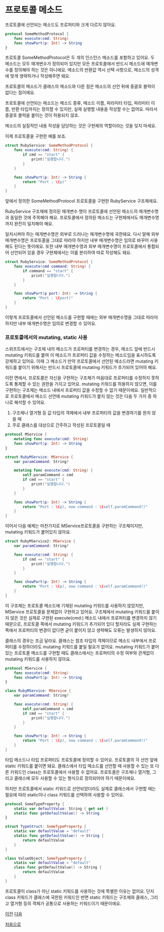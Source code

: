 # 프로토콜 메소드

프로토콜에 선언되는 메소드도 프로퍼티와 크게 다르지 않아요.

```swift
protocol SomeMethodProtocol {
    func execute(cmd: String)
    func showPort(p: Int) -> String
}
```

프로토콜 SomeMethodProtocol은 두 개의 인스턴스 메소드를 포함하고 있어요. 두 메소드는 모두 매개변수가 정의되어 있지만 모든 프로토콜에서 반드시 메소드에 매개변수를 정의해야 하는 것은 아니에요. 메소드의 반환값 역시 선택 사항으로, 메소드의 성격에 맞게 생략하거나 작성해주면 돼요.

프로토콜의 메소드가 클래스의 메소드와 다른 점은 메소드의 선언 뒤에 중괄호 블럭이 없다는 점이에요.

프로토콜에 선언되는 메소드는 메소드 종류, 메소드 이름, 파라미터 타입, 파라미터 이름, 반환 타입까지는 정의할 수 있지만, 실제 실행할 내용을 작성할 수는 없어요. 따라서 중괄호 블럭을 붙이는 것이 허용되지 않죠.

메소드의 실질적인 내용 작성을 담당하는 것은 구현체의 역할이라는 것을 잊지 마세요.

이제 프로토콜을 구현한 예를 보죠.

```swift
struct RubyService: SomeMethodProtocol {
    func execute(cmd: String) {
        if cmd == "start" {
            print("실행합니다.")
        }
    }

    func showPort(p: Int) -> String {
        return "Port : \(p)"
    }
}
```

앞에서 정의한 SomeMethodProtocol 프로토콜을 구현한 RubyService 구조체에요.

RubyService 구조체에 정의된 매개변수 명이 프로토콜에 선언된 메소드의 매개변수명과 동일한 것에 주목해야 해요. 프로토콜에서 정의된 메소드는 구현체에서도 매개변수명까지 완전히 일치해야 해요.

일치시켜야 하는 매개변수명은 외부로 드러나는 매개변수명에 국한돼요. 다시 말해 외부 매개변수명은 프로토콜을 그대로 따라야 하지만 내부 매개변수명은 임의로 바꾸어 사용해도 된다는 뜻이에요. 또한 내부 매개변수명과 외부 매개변수명이 프로토콜에서 통합되어 선언되어 있을 경우 구현체에서는 이를 분리하여 따로 작성해도 돼요.

```swift
struct RubyService: SomeMethodProtocol {
    func execute(cmd command: String) {
        if command == "start" {
            print("실행합니다.")
        }
    }

    func showPort(p port: Int) -> String {
        return "Port : \(port)"
    }
}
```

이렇게 프로토콜에서 선언된 메소드를 구현할 때에는 외부 매개변수명을 그대로 따라야 하지만 내부 매개변수명은 임의로 변경할 수 있어요.

### 프로토콜에서의 mutating, static 사용

스위프트에서는 구조체 내의 메소드가 프로퍼티를 변경하는 경우, 메소드 앞에 반드시 mutating 키워드를 붙여 이 메소드가 프로퍼티 값을 수정하는 메소드임을 표시하도록 강제하고 있어요. 이때 그 메소드가 만약 프로토콜에서 선언된 메소드라면 mutating 키워드를 붙이기 위해서는 반드시 프로토콜에 mutating 키워드가 추가되어 있어야 해요.

이런 면에서, 프로토콜은 자신을 구현하는 구조체가 마음대로 프로퍼티를 수정하지 못하도록 통제할 수 있는 권한을 가지고 있어요. mutating 키워드를 허용하지 않으면, 이를 구현하는 구조체는 메소드 내에서 프로퍼티 값을 수정할 수 없기 때문이에요. 일반적으로 프로토콜에서 메소드 선언에 mutating 키워드가 붙지 않는 것은 다음 두 가지 중 하나로 해석할 수 있어요.

1. 구조체나 열거형 등 값 타입의 객체에서 내부 프로퍼티의 값을 변경하기를 원치 않을 때
2. 주로 클래스를 대상으로 간주하고 작성된 프로토콜일 때

```swift
protocol MService {
    mutating func execute(cmd: String)
    func showPort(p: Int) -> String
}

struct RubyMService: MService {
    var paramCommand: String?

    mutating func execute(cmd: String) {
        self.paramCommand = cmd
        if cmd == "start" {
            print("실행합니다.")
        }
    }

    func showPort(p: Int) -> String {
        return "Port : \(p), now command : \(self.paramCommand!)"
    }
}
```

이어서 다음 예제는 마찬가지로 MService프로토콜을 구현하는 구조체이지만, mutating 키워드가 붙어있지 않아요.

```swift
struct RubyMService2: MService {
    var paramCommand: String?

    func execute(cmd: String) {
        if cmd == "start" {
            print("실행합니다.")
        }
    }

    func showPort(p: Int) -> String {
        return "Port : \(p), now command : \(self.paramCommand!)"
    }
}
```

이 구조체는 프로토콜 메소드에 기재된 mutating 키워드를 사용하지 않았지만, MService 프로토콜을 문제없이 구현하고 있어요. 구조체에서 mutating 키워드를 붙이지 않은 것은 실제로 구현된 execute(cmd:) 메소드 내에서 프로퍼티를 변경하지 않기 때문으로, 프로토콜 쪽에서 mutating 키워드가 추가되어 있다 할지라도 실제 구현하는 쪽에서 프로퍼티의 변경이 없다면 굳이 붙이지 않고 생략해도 오류는 발생하지 않아요.

클래스의 경우는 조금 달라요. 클래스는 참조 타입의 객체이므로 메소드 내부에서 프로퍼티를 수정하더라도 mutating 키워드를 붙일 필요가 없어요. mutating 키워드가 붙어있는 프로토콜 메소드를 구현할 때도 클래스에서는 프로퍼티의 수정 여부와 관계없이 mutating 키워드를 사용하지 않아요.

```swift
protocol MService {
    func execute(cmd: String)
    func showPort(p: Int) -> String
}

class RubyMService: MService {
    var paramCommand: String?

    func execute(cmd: String) {
        self.paramCommand = cmd
        if cmd == "start" {
            print("실행합니다.")
        }
    }

    func showPort(p: Int) -> String {
        return "Port : \(p), now command : \(self.paramCommand!)"
    }
}
```

타입 메소드나 타입 프로퍼티도 프로토콜에 정의할 수 있어요. 프로토콜의 각 선언 앞에 static 키워드를 붙이면 돼요. 클래스에서 타입 메소드를 선언할 때 사용할 수 있는 또 다른 키워드인 class는 프로토콜에서 사용할 수 없어요. 프로토콜은 구조체나 열거형, 그리고 클래스에 모두 사용할 수 있는 형식으로 정의되어야 하기 때문이에요.

하지만 프로토콜에서 static 키워드로 선언되었더라도 실제로 클래스에서 구현할 때는 필요에 따라 static이나 class 키워드를 선택하여 사용할 수 있어요.

```swift
protocol SomeTypeProperty {
    static var defaultValue: String { get set }
    static func getDefaultValue() -> String
}

struct TypeStruct: SomeTypeProperty {
    static var defaultValue = "default"
    static func getDefaultValue() -> String {
        return defaultValue
    }
}

class ValueObject: SomeTypeProperty {
    static var defaultValue = "default"
    class func getDefaultValue() -> String {
        return defaultValue
    }
}
```

프로토콜이 class가 아닌 static 키워드를 사용하는 것에 특별한 이유는 없어요. 단지 class 키워드가 클래스에 국한된 키워드인 반면 static 키워드는 구조체와 클래스, 그리고 열거형 등의 객체가 공통으로 사용하는 키워드이기 때문이에요.

[이전](https://github.com/MojitoBar/iOS-DeepDive/blob/main/%EA%BC%BC%EA%BC%BC%ED%95%9C_%EC%9E%AC%EC%9D%80%EC%94%A8%EC%9D%98_Swift_%EB%AC%B8%EB%B2%95%ED%8E%B8/10.1.1.md)
[다음](https://github.com/MojitoBar/iOS-DeepDive/blob/main/%EA%BC%BC%EA%BC%BC%ED%95%9C_%EC%9E%AC%EC%9D%80%EC%94%A8%EC%9D%98_Swift_%EB%AC%B8%EB%B2%95%ED%8E%B8/10.1.3.md)

[처음으로](https://github.com/MojitoBar/iOS-DeepDive/blob/main/%EA%BC%BC%EA%BC%BC%ED%95%9C_%EC%9E%AC%EC%9D%80%EC%94%A8%EC%9D%98_Swift_%EB%AC%B8%EB%B2%95%ED%8E%B8/README.md)
